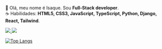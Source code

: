 👋 Olá, meu nome é Isaque. Sou <strong>Full-Stack developer</strong>.<br>
☕ Habilidades: <strong>HTML5, CSS3, JavaScript, TypeScript, Python, Django, React, Tailwind</strong>.</br>

<p align="left">
  <a href="mailto:isaqueleal35@gmail.com" alt="Gmail">
    <img src="https://img.shields.io/badge/-Gmail-6610F2?style=for-the-badge&logo=Gmail&logoColor=FFFFFF&link=mailto:isaqueleal35@gmail.com"/>
  </a>
  
  <a href="https://www.linkedin.com/in/isaque-de-sousa-675791216/" alt="Linkedin">
    <img src="https://img.shields.io/badge/-Linkedin-6610F2?style=for-the-badge&logo=Linkedin&logoColor=FFFFFF&link=https://www.linkedin.com/in/isaque-de-sousa-675791216/"/>
  </a>
</p>

[![Top Langs](https://github-readme-stats.vercel.app/api/top-langs/?username=isaquedesousa2&layout=compact&theme=radical)](https://github.com/anuraghazra/github-readme-stats)
